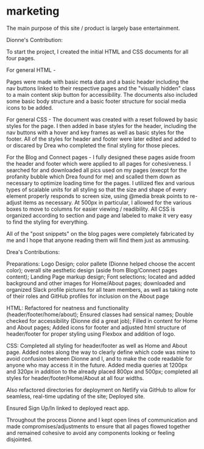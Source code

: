 # marketing

The main purpose of this site / product is largely base entertainment.

Dionne's Contribution:

To start the project, I created the initial HTML and CSS documents for all four pages.

For general HTML -

 Pages were made with basic meta data and a basic header including the nav buttons linked to their respective pages and the "visually hidden" class to a main content skip button for accessibility. The documents also included some basic body structure and a basic footer structure for social media icons to be added.

For general CSS -
 The document was created with a reset followed by basic styles for the page. I then added in base styles for the header, including the nav buttons with a hover and key frames as well as basic styles for the footer. All of the styles for header and footer were later edited and added to or discared by Drea who completed the final styling for those pieces.

For the Blog and Connect pages -
 I fully designed these pages aside froom the header and footer which were applied to all pages for cohesiveness. I searched for and downloaded all pics used on my pages (execpt for the profanity bubble which Drea found for me) and scalled them down as necessary to optimize loading time for the pages. I utilized flex and various types of scalable units for all styling so that the size and shape of every element properly responds to screen size, using @media break points to re-adjust items as necessary. At 500px in particular, I allowed for the various boxes to move to columns for easier viewing / readibility. All CSS is organized according to section and page and labeled to make it very easy to find the styling for everything.

 All of the "post snippets" on the blog pages were completely fabricated by me and I hope that anyone reading them will find them just as ammusing.

Drea's Contributions:

  Preparations: Logo Design; color pallete (Dionne helped choose the accent color); overall site aesthetic design (aside from Blog/Connect pages content); Landing Page markup design; Font selections; located and added background and other images for Home/About pages; downloaded and organized Slack profile pictures for all team members, as well as taking note of their roles and GitHub profiles for inclusion on the About page

  HTML: Refactored for neatness and functionality (header/footer/home/about); Ensured classes had sensical names; Double checked for accessibility (Dionne did a great job); Filled in content for Home and About pages; Added icons for footer and adjusted html structure of header/footer for proper styling using Flexbox and addition of logo.

  CSS: Completed all styling for header/footer as well as Home and About page. Added notes along the way to clearly define which code was mine to avoid confusion between Dionne and I, and to make the code readable for anyone who may access it in the future. Added media queries at 1200px and 320px in addition to the already placed 800px and 500px; completed all styles for header/footer/Home/About at all four widths.

  Also refactored directories for deployment on Netlify via GitHub to allow for seamless, real-time updating of the site; Deployed site.

  Ensured Sign Up/In linked to deployed react app.

  Throughout the process Dionne and I kept open lines of communication and made compromises/adjustments to ensure that all pages flowed together and remained cohesive to avoid any components looking or feeling disjointed. 
